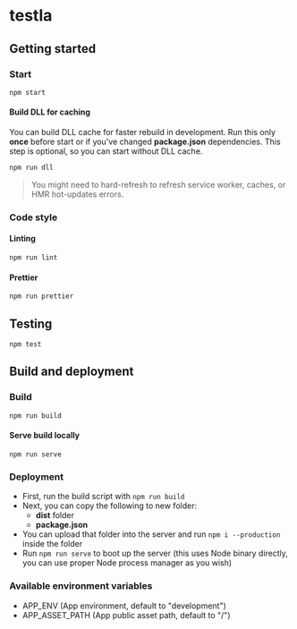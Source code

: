 # testla

## Getting started

### Start

```
npm start
```

#### Build DLL for caching

You can build DLL cache for faster rebuild in development. Run this only **once** before start or if you've changed **package.json** dependencies. This step is optional, so you can start without DLL cache.

```sh
npm run dll
```

> You might need to hard-refresh to refresh service worker, caches, or HMR hot-updates errors.


### Code style

#### Linting
```
npm run lint
```

#### Prettier
```
npm run prettier
```

## Testing

```
npm test
```

## Build and deployment

### Build

```
npm run build
```

#### Serve build locally

```
npm run serve
```

### Deployment

- First, run the build script with `npm run build`
- Next, you can copy the following to new folder:
  - **dist** folder
  - **package.json**
- You can upload that folder into the server and run `npm i --production` inside the folder
- Run `npm run serve` to boot up the server (this uses Node binary directly, you can use proper Node process manager as you wish)

### Available environment variables

- APP_ENV (App environment, default to "development")
- APP_ASSET_PATH (App public asset path, default to "/")
